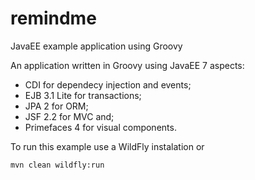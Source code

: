 remindme
========

JavaEE example application using Groovy

An application written in Groovy using JavaEE 7 aspects:

- CDI for dependecy injection and events;
- EJB 3.1 Lite for transactions;
- JPA 2 for ORM;
- JSF 2.2 for MVC and;
- Primefaces 4 for visual components.

To run this example use a WildFly instalation or 

	mvn clean wildfly:run